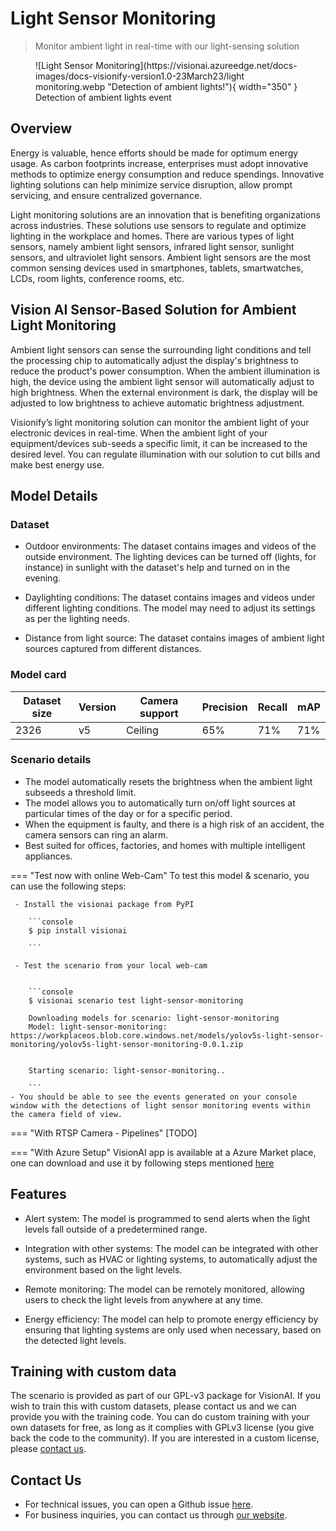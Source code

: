 # **Light Sensor Monitoring**

> Monitor ambient light in real-time with our light-sensing solution

<figure markdown>
  ![Light Sensor Monitoring](https://visionai.azureedge.net/docs-images/docs-visionify-version1.0-23March23/light monitoring.webp "Detection of ambient lights!"){ width="350" }
  <figcaption>Detection of ambient lights event</figcaption>
</figure>

## Overview

Energy is valuable, hence efforts should be made for optimum energy usage. As carbon footprints increase, enterprises must adopt innovative methods to optimize energy consumption and reduce spendings. Innovative lighting solutions can help minimize service disruption, allow prompt servicing, and ensure centralized governance.

Light monitoring solutions are an innovation that is benefiting organizations across industries. These solutions use sensors to regulate and optimize lighting in the workplace and homes. There are various types of light sensors, namely ambient light sensors, infrared light sensor, sunlight sensors, and ultraviolet light sensors. Ambient light sensors are the most common sensing devices used in smartphones, tablets, smartwatches, LCDs, room lights, conference rooms, etc.


## Vision AI Sensor-Based Solution for Ambient Light Monitoring

Ambient light sensors can sense the surrounding light conditions and tell the processing chip to automatically adjust the display's brightness to reduce the product's power consumption. When the ambient illumination is high, the device using the ambient light sensor will automatically adjust to high brightness. When the external environment is dark, the display will be adjusted to low brightness to achieve automatic brightness adjustment.

Visionify’s light monitoring solution can monitor the ambient light of your electronic devices in real-time. When the ambient light of your equipment/devices sub-seeds a specific limit, it can be increased to the desired level. You can regulate illumination with our solution to cut bills and make best energy use. 



## Model Details

### Dataset

- Outdoor environments: The dataset contains images and videos of the outside environment. The lighting devices can be turned off (lights, for instance) in sunlight with the dataset's help and turned on in the evening.

- Daylighting conditions: The dataset contains images and videos under different lighting conditions. The model may need to adjust its settings as per the lighting needs.

- Distance from light source: The dataset contains images of ambient light sources captured from different distances. 

### Model card

 <div class="table">
    <table class="fl-table">
        <thead>
        <tr><th>Dataset size</th>
            <th>Version</th>
            <th>Camera support</th>
            <th>Precision</th>
            <th>Recall</th>
            <th> mAP  </th>  
        </thead>
        <tbody>
        <tr>
            <td>2326</td>
            <td>v5</td>
            <td>Ceiling</td>
            <td>65% </td>
            <td>71% </td>
            <td>71% </td>
        </tr>
        </tbody>
    </table>
</div>

### Scenario details

- The model automatically resets the brightness when the ambient light subseeds a threshold limit.
- The model allows you to automatically turn on/off light sources at particular times of the day or for a specific period. 
- When the equipment is faulty, and there is a high risk of an accident, the camera sensors can ring an alarm.
- Best suited for offices, factories, and homes with multiple intelligent appliances.

=== "Test now with online Web-Cam"
     To test this model & scenario, you can use the following steps:

     - Install the visionai package from PyPI
     
        ```console
        $ pip install visionai
        
        ```
     
     - Test the scenario from your local web-cam
     

        ```console
        $ visionai scenario test light-sensor-monitoring

        Downloading models for scenario: light-sensor-monitoring
        Model: light-sensor-monitoring: https://workplaceos.blob.core.windows.net/models/yolov5s-light-sensor-monitoring/yolov5s-light-sensor-monitoring-0.0.1.zip
        

        Starting scenario: light-sensor-monitoring..

        ```
    - You should be able to see the events generated on your console window with the detections of light sensor monitoring events within the camera field of view.

=== "With RTSP Camera - Pipelines"
     [TODO]
 
=== "With Azure Setup"
     VisionAI app is available at a Azure Market place, one can download and use it by following steps mentioned [here](../overview/azure-managed-app.md)




## Features

- Alert system: The model is programmed to send alerts when the light levels fall outside of a predetermined range.

- Integration with other systems: The model can be integrated with other systems, such as HVAC or lighting systems, to automatically adjust the environment based on the light levels.

- Remote monitoring: The model can be remotely monitored, allowing users to check the light levels from anywhere at any time.

- Energy efficiency: The model can help to promote energy efficiency by ensuring that lighting systems are only used when necessary, based on the detected light levels.


## Training with custom data

The scenario is provided as part of our GPL-v3 package for VisionAI. If you wish to train this with custom datasets, please contact us and we can provide you with the training code. You can do custom training with your own datasets for free, as long as it complies with GPLv3 license (you give back the code to the community). If you are interested in a custom license, please [contact us](../company/contact.md).


## Contact Us

- For technical issues, you can open a Github issue [here](https://github.com/visionify/visionai).
- For business inquiries, you can contact us through [our website](https://visionify.ai/contact).
